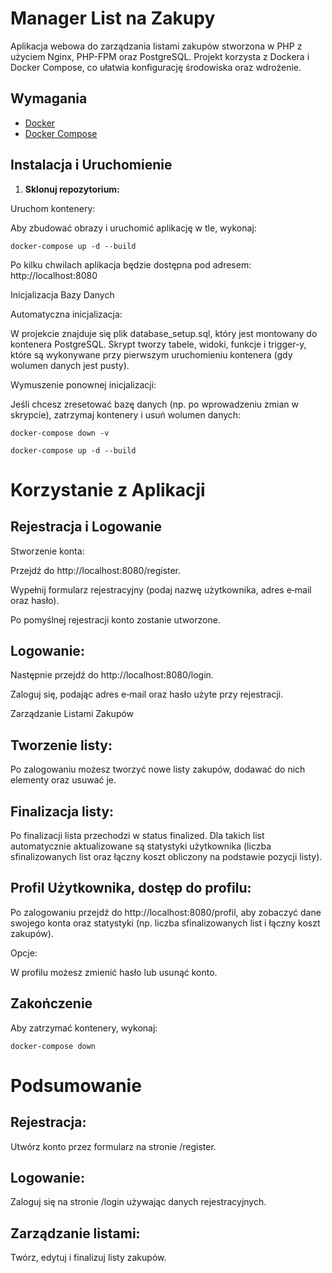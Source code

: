 # Manager List na Zakupy

Aplikacja webowa do zarządzania listami zakupów stworzona w PHP z użyciem Nginx, PHP-FPM oraz PostgreSQL. Projekt korzysta z Dockera i Docker Compose, co ułatwia konfigurację środowiska oraz wdrożenie.

## Wymagania

- [Docker](https://www.docker.com/)
- [Docker Compose](https://docs.docker.com/compose/)

## Instalacja i Uruchomienie

1. **Sklonuj repozytorium:**

Uruchom kontenery:

Aby zbudować obrazy i uruchomić aplikację w tle, wykonaj:


```
docker-compose up -d --build
```

Po kilku chwilach aplikacja będzie dostępna pod adresem:
http://localhost:8080

Inicjalizacja Bazy Danych

Automatyczna inicjalizacja:

W projekcie znajduje się plik database_setup.sql, który jest montowany do kontenera PostgreSQL. Skrypt tworzy tabele, widoki, funkcje i trigger-y, które są wykonywane przy pierwszym uruchomieniu kontenera (gdy wolumen danych jest pusty).

Wymuszenie ponownej inicjalizacji:

Jeśli chcesz zresetować bazę danych (np. po wprowadzeniu zmian w skrypcie), zatrzymaj kontenery i usuń wolumen danych:


```
docker-compose down -v

docker-compose up -d --build
```

# Korzystanie z Aplikacji
## Rejestracja i Logowanie

Stworzenie konta:

Przejdź do http://localhost:8080/register.

Wypełnij formularz rejestracyjny (podaj nazwę użytkownika, adres e‑mail oraz hasło).

Po pomyślnej rejestracji konto zostanie utworzone.


## Logowanie:

Następnie przejdź do http://localhost:8080/login.

Zaloguj się, podając adres e‑mail oraz hasło użyte przy rejestracji.

Zarządzanie Listami Zakupów

## Tworzenie listy:

Po zalogowaniu możesz tworzyć nowe listy zakupów, dodawać do nich elementy oraz usuwać je.

## Finalizacja listy:

Po finalizacji lista przechodzi w status finalized. Dla takich list automatycznie aktualizowane są statystyki użytkownika (liczba sfinalizowanych list oraz łączny koszt obliczony na podstawie pozycji listy).

## Profil Użytkownika, dostęp do profilu:

Po zalogowaniu przejdź do http://localhost:8080/profil, aby zobaczyć dane swojego konta oraz statystyki (np. liczba sfinalizowanych list i łączny koszt zakupów).

Opcje:

W profilu możesz zmienić hasło lub usunąć konto.



## Zakończenie
Aby zatrzymać kontenery, wykonaj:

```
docker-compose down
```

# Podsumowanie

## Rejestracja: 
Utwórz konto przez formularz na stronie /register.

## Logowanie: 
Zaloguj się na stronie /login używając danych rejestracyjnych.

## Zarządzanie listami: 
Twórz, edytuj i finalizuj listy zakupów.
